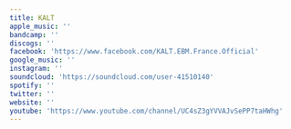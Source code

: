 ```yaml
---
title: KALT
apple_music: ''
bandcamp: ''
discogs: ''
facebook: 'https://www.facebook.com/KALT.EBM.France.Official'
google_music: ''
instagram: ''
soundcloud: 'https://soundcloud.com/user-41510140'
spotify: ''
twitter: ''
website: ''
youtube: 'https://www.youtube.com/channel/UC4sZ3gYVVAJvSePP7taHWhg'
---
```

